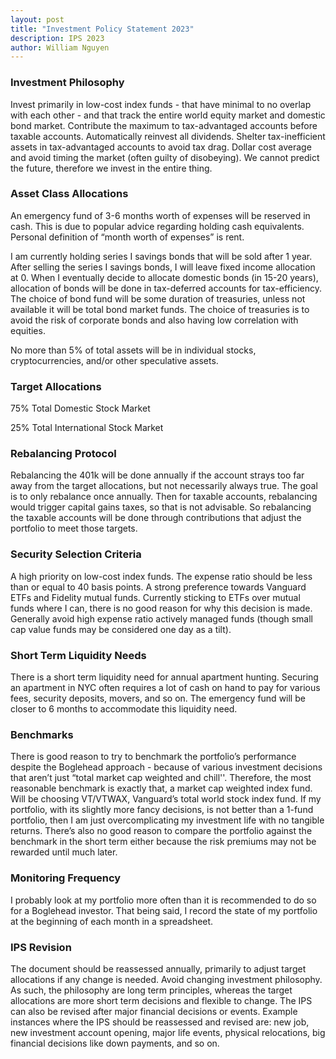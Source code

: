 ```yaml
---
layout: post
title: "Investment Policy Statement 2023"
description: IPS 2023
author: William Nguyen
---
```


### Investment Philosophy

Invest primarily in low-cost index funds - that have minimal to no overlap with each other - and that track the entire world equity market and domestic bond market. Contribute the maximum to tax-advantaged accounts before taxable accounts. Automatically reinvest all dividends. Shelter tax-inefficient assets in tax-advantaged accounts to avoid tax drag. Dollar cost average and avoid timing the market (often guilty of disobeying). We cannot predict the future, therefore we invest in the entire thing.

### Asset Class Allocations

An emergency fund of 3-6 months worth of expenses will be reserved in cash. This is due to popular advice regarding holding cash equivalents. Personal definition of “month worth of expenses” is rent.

I am currently holding series I savings bonds that will be sold after 1 year. After selling the series I savings bonds, I will leave fixed income allocation at 0. When I eventually decide to allocate domestic bonds (in 15-20 years), allocation of bonds will be done in tax-deferred accounts for tax-efficiency. The choice of bond fund will be some duration of treasuries, unless not available it will be total bond market funds. The choice of treasuries is to avoid the risk of corporate bonds and also having low correlation with equities.

No more than 5% of total assets will be in individual stocks, cryptocurrencies, and/or other speculative assets.

### Target Allocations

75% Total Domestic Stock Market

25% Total International Stock Market

### Rebalancing Protocol

Rebalancing the 401k will be done annually if the account strays too far away from the target allocations, but not necessarily always true. The goal is to only rebalance once annually. Then for taxable accounts, rebalancing would trigger capital gains taxes, so that is not advisable. So rebalancing the taxable accounts will be done through contributions that adjust the portfolio to meet those targets.

### Security Selection Criteria

A high priority on low-cost index funds. The expense ratio should be less than or equal to 40 basis points. A strong preference towards Vanguard ETFs and Fidelity mutual funds. Currently sticking to ETFs over mutual funds where I can, there is no good reason for why this decision is made. Generally avoid high expense ratio actively managed funds (though small cap value funds may be considered one day as a tilt).

### Short Term Liquidity Needs

There is a short term liquidity need for annual apartment hunting. Securing an apartment in NYC often requires a lot of cash on hand to pay for various fees, security deposits, movers, and so on. The emergency fund will be closer to 6 months to accommodate this liquidity need.

### Benchmarks

There is good reason to try to benchmark the portfolio’s performance despite the Boglehead approach - because of various investment decisions that aren’t just “total market cap weighted and chill''. Therefore, the most reasonable benchmark is exactly that, a market cap weighted index fund. Will be choosing VT/VTWAX, Vanguard’s total world stock index fund. If my portfolio, with its slightly more fancy decisions, is not better than a 1-fund portfolio, then I am just overcomplicating my investment life with no tangible returns. There’s also no good reason to compare the portfolio against the benchmark in the short term either because the risk premiums may not be rewarded until much later.

### Monitoring Frequency

I probably look at my portfolio more often than it is recommended to do so for a Boglehead investor. That being said, I record the state of my portfolio at the beginning of each month in a spreadsheet.

### IPS Revision

The document should be reassessed annually, primarily to adjust target allocations if any change is needed. Avoid changing investment philosophy. As such, the philosophy are long term principles, whereas the target allocations are more short term decisions and flexible to change.
The IPS can also be revised after major financial decisions or events. Example instances where the IPS should be reassessed and revised are: new job, new investment account opening, major life events, physical relocations, big financial decisions like down payments, and so on.
